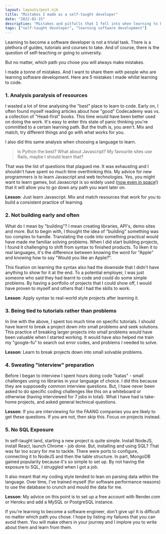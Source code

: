 ```yaml
---
layout: layouts/post.njk
title: "Mistakes I made as a self-taught developer"
date: "2022-02-15"
description: "Mistakes and pitfalls that I fell into when learning to become a software developer."
tags: ["self-taught developer", "learning software development"]
---
```


Learning to become a software developer is not a trivial task. There is a plethora of guides, tutorials and courses to take. And of course, there is the question of self-teaching or going to university.

But no matter, which path you chose you will always make mistakes.

I made a tonne of mistakes. And I want to share them with people who are learning software development. Here are 5 mistakes I made whilst learning to code.

### 1. Analysis paralysis of resources

I wasted a lot of time analysing the "best" place to learn to code. Early on, I often found myself reading articles about how "good" Codecademy was vs. a collection of "Head-first" books. This time would have been better used on doing the work. It's easy to enter this state of panic thinking you're committed to a certain learning path. But the truth is, you aren't. Mix and match, try different things and go with what works for you.

I also did this same analysis when choosing a language to learn.

> Is Python the best? What about Javascript? My favourite sites use Rails, maybe I should learn that?

That was the list of questions that plagued me. It was exhausting and I shouldn't have spent so much time overthinking this. My advice for new programmers is to learn Javascript and web technologies. Yes, you might want to learn games, but Javascript is so widely used ([now even in space](https://www.infoq.com/news/2020/06/javascript-spacex-dragon/)!) that it will allow you to go down any path you want later on.

**Lesson**: Just learn Javascript. Mix and match resources that work for you to build a consistent practice of learning.

### 2. Not building early and often

What do I mean by "building"? I mean creating libraries, API's, demo sites and more. But to begin with, I thought the idea of "building" something was too complex to handle. Translating the code into something practical would have made me familiar solving problems. When I did start building projects, I found it challenging to shift from syntax to finished products. To liken it to real languages, it's the difference between knowing the word for "Apple" and knowing how to say "Would you like an Apple?".

This fixation on learning the syntax also had the downside that I didn't have anything to show for it at the end. To a potential employer, I was just someone who said they had learnt to code and could do some simple problems. By having a portfolio of projects that I could show off, I would have proven to myself and others that I had the skills to work.

**Lesson**: Apply syntax to real-world style projects after learning it.

### 3. Being tied to tutorials rather than problems

In line with the above, I spent too much time on specific tutorials. I should have learnt to break a project down into small problems and seek solutions. This practice of breaking larger projects into small problems would have been valuable when I started working. It would have also helped me train my "google-fu" to search out error codes, and problems I needed to solve.

**Lesson**: Learn to break projects down into small solvable problems.

### 4. Sweating "interview" preparation

Before I began to interview I spent hours doing code "katas" - small challenges using no libraries in your language of choice. I did this because they are supposedly common interview questions. But, I have never been asked to do specific coding challenges like this on a whiteboard or otherwise (having interviewed for 7 jobs in total). What I have had is take-home projects, and asked general technical questions.

**Lesson**: If you are interviewing for the FAANG companies you are likely to get these questions. If you are not, then skip this. Focus on projects instead.

### 5. No SQL Exposure

In self-taught land, starting a new project is quite simple. Install NodeJS, install React, launch Chrome - job done. But, installing and using SQL? That was far too scary for me to tackle. There were ports to configure, connecting it to NodeJS and then the table structure. In part, MongoDB gained popularity because it's so simple to set up. By not having the exposure to SQL, I struggled when I got a job.

It also meant that my coding style tended to lean on parsing data within the language. Over time, I've trained myself (for software performance reasons) to use the database to crunch and mould the data for me.

**Lesson**: My advice on this point is to set up a free account with Render.com or Heroku and add a MySQL or PostgreSQL instance.

If you're learning to become a software engineer, don't give up! It is difficult no matter which path you chose. I hope by listing my failures that you can avoid them. You will make others in your journey and I implore you to write about them and learn from them.
